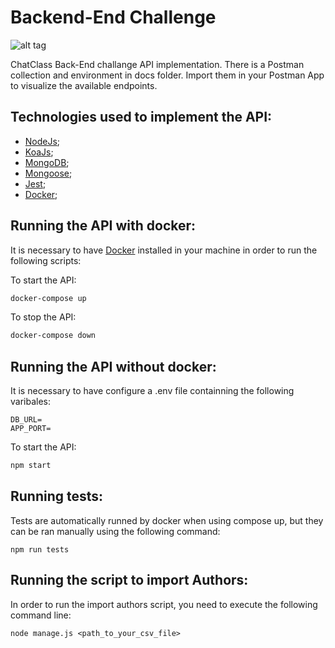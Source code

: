# Backend-End Challenge
![alt tag](https://static.wixstatic.com/media/7f8adc_d803ec63e9e443a288209456ce076e0f~mv2.png/v1/fill/w_132,h_26,al_c,q_85,usm_0.66_1.00_0.01/ChatClass_logo.webp)

ChatClass Back-End challange API implementation. There is a Postman collection and environment in docs folder. Import them in your Postman App to visualize the available endpoints.

## Technologies used to implement the API:

- [NodeJs];
- [KoaJs];
- [MongoDB];
- [Mongoose];
- [Jest];
- [Docker];

## Running the API with docker:

It is necessary to have [Docker] installed in your machine in order to run the following scripts:

To start the API:
```sh
docker-compose up
```
To stop the API:
```sh
docker-compose down
```

## Running the API without docker:

It is necessary to have configure a .env file containning the following varibales:
```
DB_URL=
APP_PORT=
```
To start the API:
```sh
npm start
```

## Running tests:

Tests are automatically runned by docker when using compose up, but they can be ran manually using the following command:
```
npm run tests
```
## Running the script to import Authors:

In order to run the import authors script, you need to execute the following command line:
```
node manage.js <path_to_your_csv_file>
```

[//]: # (These are reference links used in the body of this note and get stripped out when the markdown processor does its job. There is no need to format nicely because it shouldn't be seen. Thanks SO - http://stackoverflow.com/questions/4823468/store-comments-in-markdown-syntax)

   [NodeJs]: <https://nodejs.org/en/>
   [KoaJs]: <https://koajs.com/>
   [Mongoose]: <https://mongoosejs.com/>
   [MongoDB]: <https://www.mongodb.com/pt-br>
   [Jest]: <https://jestjs.io/pt-BR/>
   [Docker]: <https://www.docker.com/>

